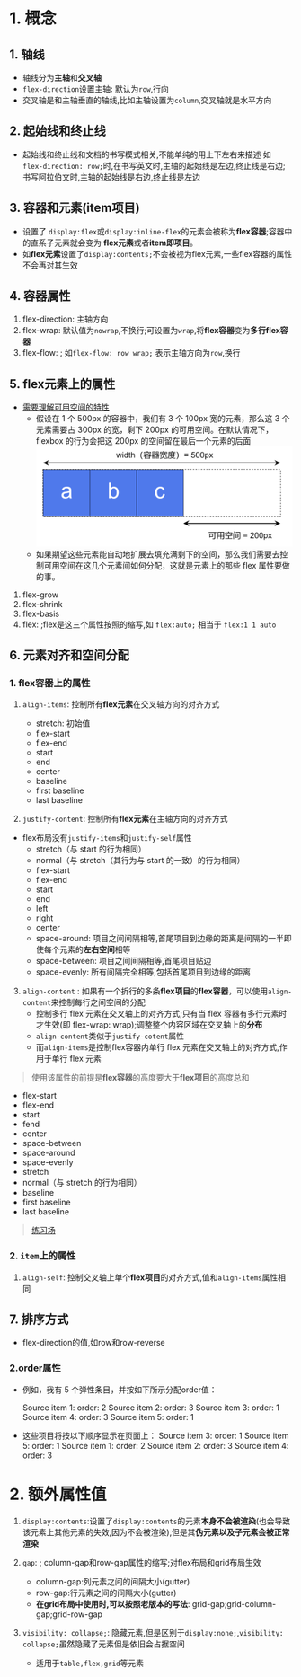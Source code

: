 # 1. 概念

## 1. 轴线

+ 轴线分为**主轴**和**交叉轴**
+ `flex-direction`设置主轴: 默认为`row`,行向
+ 交叉轴是和主轴垂直的轴线,比如主轴设置为`column`,交叉轴就是水平方向

## 2. 起始线和终止线

+ 起始线和终止线和文档的书写模式相关,不能单纯的用上下左右来描述
如 `flex-direction: row;`时,在书写英文时,主轴的起始线是左边,终止线是右边;书写阿拉伯文时,主轴的起始线是右边,终止线是左边

## 3. 容器和元素(item项目)

+ 设置了 `display:flex`或`display:inline-flex`的元素会被称为**flex容器**;容器中的直系子元素就会变为 **flex元素**或者**item即项目**。
+ 如**flex元素**设置了`display:contents;`不会被视为flex元素,一些flex容器的属性不会再对其生效

## 4. 容器属性
1. flex-direction: 主轴方向
1. flex-wrap: 默认值为`nowrap`,不换行;可设置为`wrap`,将**flex容器**变为**多行flex容器**
2. flex-flow: <flex-direction> <flex-wrap>; 如`flex-flow: row wrap;` 表示主轴方向为`row`,换行


## 5. flex元素上的属性
+ [需要理解可用空间的特性](https://developer.mozilla.org/zh-CN/docs/Web/CSS/CSS_flexible_box_layout/Basic_concepts_of_flexbox#flex_%E5%85%83%E7%B4%A0%E4%B8%8A%E7%9A%84%E5%B1%9E%E6%80%A7)
  + 假设在 1 个 500px 的容器中，我们有 3 个 100px 宽的元素，那么这 3 个元素需要占 300px 的宽，剩下 200px 的可用空间。在默认情况下，flexbox 的行为会把这 200px 的空间留在最后一个元素的后面
  ![available-space.png](./assets/available-space.png)
  + 如果期望这些元素能自动地扩展去填充满剩下的空间，那么我们需要去控制可用空间在这几个元素间如何分配，这就是元素上的那些 flex 属性要做的事。
1. flex-grow
2. flex-shrink
3. flex-basis
4. flex: <flex-grow> <flex-shrink> <flex-basis>;flex是这三个属性按照的缩写,如 `flex:auto;` 相当于 `flex:1 1 auto`

## 6. 元素对齐和空间分配

### 1. **flex容器**上的属性
1. `align-items`: 控制所有**flex元素**在交叉轴方向的对齐方式
   + stretch: 初始值
   + flex-start
   + flex-end
   + start
   + end
   + center
   + baseline
   + first baseline
   + last baseline
  
2. `justify-content`: 控制所有**flex元素**在主轴方向的对齐方式
+ flex布局没有`justify-items`和`justify-self`属性
   + stretch（与 start 的行为相同）
   + normal（与 stretch（其行为与 start 的一致）的行为相同）
   + flex-start
   + flex-end
   + start
   + end
   + left
   + right
   + center
   + space-around: 项目之间间隔相等,首尾项目到边缘的距离是间隔的一半即使每个元素的**左右空间**相等
   + space-between: 项目之间间隔相等,首尾项目贴边
   + space-evenly:  所有间隔完全相等,包括首尾项目到边缘的距离

3. `align-content` : 如果有一个折行的多条**flex项目**的**flex容器**，可以使用`align-content`来控制每行之间空间的分配 
   + 控制多行 flex 元素在交叉轴上的对齐方式;只有当 flex 容器有多行元素时才生效(即 flex-wrap: wrap);调整整个内容区域在交叉轴上的**分布**
   + `align-content`类似于`justify-cotent`属性
   + 而`align-items`是控制flex容器内单行 flex 元素在交叉轴上的对齐方式,作用于单行 flex 元素

> 使用该属性的前提是**flex容器**的高度要大于**flex项目**的高度总和
   + flex-start
   + flex-end
   + start
   + fend
   + center
   + space-between
   + space-around
   + space-evenly
   + stretch
   + normal（与 stretch 的行为相同）
   + baseline
   + first baseline
   + last baseline
> [练习场](https://developer.mozilla.org/zh-CN/play)

### 2. `item`上的属性
1. `align-self`: 控制交叉轴上单个**flex项目**的对齐方式,值和`align-items`属性相同


## 7. 排序方式
+ flex-direction的值,如row和row-reverse

### 2.order属性
+ 例如，我有 5 个弹性条目，并按如下所示分配order值：

   Source item 1: order: 2
   Source item 2: order: 3
   Source item 3: order: 1
   Source item 4: order: 3
   Source item 5: order: 1
+ 这些项目将按以下顺序显示在页面上：
   Source item 3: order: 1
   Source item 5: order: 1
   Source item 1: order: 2
   Source item 2: order: 3
   Source item 4: order: 3


# 2. 额外属性值
1. `display:contents`:设置了`display:contents`的元素**本身不会被渲染**(也会导致该元素上其他元素的失效,因为不会被渲染),但是其**伪元素以及子元素会被正常渲染**

2. `gap`:<row-gap> <column-gap>; column-gap和row-gap属性的缩写;对flex布局和grid布局生效
   + column-gap:列元素之间的间隔大小(gutter)
   + row-gap:行元素之间的间隔大小(gutter)
   + **在grid布局中使用时,可以按照老版本的写法**: grid-gap;grid-column-gap;grid-row-gap
3. `visibility: collapse;`: 隐藏元素,但是区别于`display:none;`,`visibility: collapse;`虽然隐藏了元素但是依旧会占据空间
   + 适用于`table,flex,grid`等元素